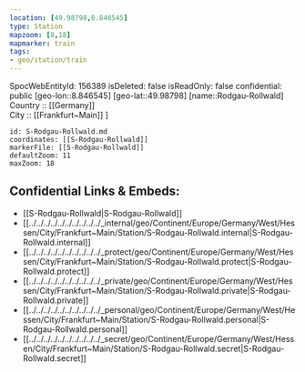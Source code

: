 ```yaml
---
location: [49.98798,8.846545] 
type: Station 
mapzoom: [8,18] 
mapmarker: train 
tags:
- geo/station/train
---
```

SpocWebEntityId: 156389
isDeleted: false
isReadOnly: false
confidential: public
[geo-lon::8.846545] 
[geo-lat::49.98798] 
[name::Rodgau-Rollwald] 
Country :: [[Germany]]  
City :: [[Frankfurt~Main]] ] 


```leaflet
id: S-Rodgau-Rollwald.md
coordinates: [[S-Rodgau-Rollwald]] 
markerFile: [[S-Rodgau-Rollwald]] 
defaultZoom: 11 
maxZoom: 18
```


## Confidential Links & Embeds: 
- [[S-Rodgau-Rollwald|S-Rodgau-Rollwald]] 
- [[../../../../../../../../../../_internal/geo/Continent/Europe/Germany/West/Hessen/City/Frankfurt~Main/Station/S-Rodgau-Rollwald.internal|S-Rodgau-Rollwald.internal]] 
- [[../../../../../../../../../../_protect/geo/Continent/Europe/Germany/West/Hessen/City/Frankfurt~Main/Station/S-Rodgau-Rollwald.protect|S-Rodgau-Rollwald.protect]] 
- [[../../../../../../../../../../_private/geo/Continent/Europe/Germany/West/Hessen/City/Frankfurt~Main/Station/S-Rodgau-Rollwald.private|S-Rodgau-Rollwald.private]] 
- [[../../../../../../../../../../_personal/geo/Continent/Europe/Germany/West/Hessen/City/Frankfurt~Main/Station/S-Rodgau-Rollwald.personal|S-Rodgau-Rollwald.personal]] 
- [[../../../../../../../../../../_secret/geo/Continent/Europe/Germany/West/Hessen/City/Frankfurt~Main/Station/S-Rodgau-Rollwald.secret|S-Rodgau-Rollwald.secret]] 
